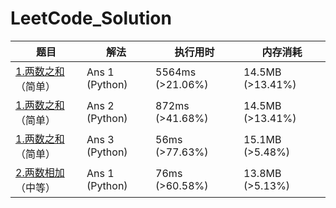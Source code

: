 # LeetCode_Solution
| 题目                                                         | 解法           | 执行用时         | 内存消耗         |
| ------------------------------------------------------------ | -------------- | ---------------- | ---------------- |
| [1.两数之和](https://leetcode-cn.com/problems/two-sum/)（简单） | Ans 1 (Python) | 5564ms (>21.06%) | 14.5MB (>13.41%) |
| [1.两数之和](https://leetcode-cn.com/problems/two-sum/)（简单） | Ans 2 (Python) | 872ms (>41.68%)  | 14.5MB (>13.41%) |
| [1.两数之和](https://leetcode-cn.com/problems/two-sum/)（简单） | Ans 3 (Python) | 56ms (>77.63%)   | 15.1MB (>5.48%)  |
| [2.两数相加](https://leetcode-cn.com/problems/add-two-numbers/)（中等） | Ans 1 (Python) | 76ms (>60.58%)   | 13.8MB (>5.13%)  |

